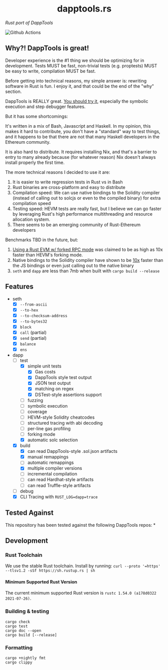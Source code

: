 # <h1 align="center"> dapptools.rs </h1>

*Rust port of DappTools*

![Github Actions](https://github.com/gakonst/dapptools-rs/workflows/Tests/badge.svg)

## Why?! DappTools is great!

Developer experience is the #1 thing we should be optimizing for in development. Tests MUST be fast, non-trivial tests (e.g. proptests) 
MUST be easy to write, compilation MUST be fast.

Before getting into technical reasons, my simple answer is: rewriting software in Rust is fun. I enjoy it, and that could be the end of the "why" section.

DappTools is REALLY great. [You should try it](https://github.com/dapphub/dapptools/), especially the symbolic execution
and step debugger features.

But it has some shortcomings:

It's written in a mix of Bash, Javascript and Haskell. In my opinion, this makes it 
hard to contribute, you don't have a "standard" way to test things, and it happens to be
that there are not that many Haskell developers in the Ethereum community.

It is also hard to distribute. It requires installing Nix, and that's a barrier to entry
to many already because (for whatever reason) Nix doesn't always install properly the first time.

The more technical reasons I decided to use it are:
1. It is easier to write regression tests in Rust vs in Bash
1. Rust binaries are cross-platform and easy to distribute
1. Compilation speed: We can use native bindings to the Solidity compiler (instead of calling out to solcjs or even to the compiled binary) for extra compilation speed
1. Testing speed: HEVM tests are really fast, but I believe we can go faster by leveraging Rust's high performance multithreading and resource allocation system.
1. There seems to be an emerging community of Rust-Ethereum developers

Benchmarks TBD in the future, but:
1. [Using a Rust EVM w/ forked RPC mode](https://github.com/brockelmore/rust-cevm/#compevm-rust-ethereum-virtual-machine-implementation-designed-for-smart-contract-composability-testing) was claimed to be as high as 10x faster than HEVM's forking mode.
1. Native bindings to the Solidity compiler have shown to be [10x](https://forum.openzeppelin.com/t/a-faster-solidity-compiler-cli-in-rust/2546) faster than the JS bindings or even just calling out to the native binary
 1. `seth` and `dapp` are less than 7mb when built with `cargo build --release`

## Features

* seth
    * [x] `--from-ascii`
    * [x] `--to-hex`
    * [x] `--to-checksum-address`
    * [x] `--to-bytes32`
    * [x] `block`
    * [x] `call` (partial)
    * [x] `send` (partial)
    * [x] `balance`
    * [x] `ens`
* dapp
    * [ ] test
        * [x] simple unit tests
            * [x] Gas costs
            * [x] DappTools style test output
            * [x] JSON test output
            * [x] matching on regex
            * [x] DSTest-style assertions support
        * [ ] fuzzing
        * [ ] symbolic execution
        * [ ] coverage
        * [ ] HEVM-style Solidity cheatcodes
        * [ ] structured tracing with abi decoding
        * [ ] per-line gas profiling
        * [ ] forking mode
        * [x] automatic solc selection
    * [x] build
        * [x] can read DappTools-style .sol.json artifacts
        * [x] manual remappings
        * [ ] automatic remappings
        * [x] multiple compiler versions
        * [ ] incremental compilation
        * [ ] can read Hardhat-style artifacts
        * [ ] can read Truffle-style artifacts
    * [ ] debug
    * [x] CLI Tracing with `RUST_LOG=dapp=trace`

## Tested Against

This repository has been tested against the following DappTools repos:
*
## Development

### Rust Toolchain

We use the stable Rust toolchain. Install by running: `curl --proto '=https' --tlsv1.2 -sSf https://sh.rustup.rs | sh`

#### Minimum Supported Rust Version

The current minimum supported Rust version is `rustc 1.54.0 (a178d0322 2021-07-26)`.

### Building & testing

```
cargo check
cargo test
cargo doc --open
cargo build [--release]
```

### Formatting

```
cargo +nightly fmt
cargo clippy
```
